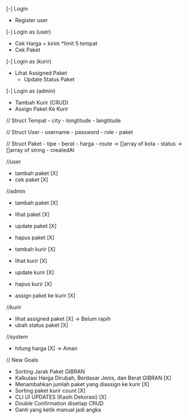 [-] Login

- Register user

[-] Login as (user)

- Cek Harga + kirim \*limit 5 tempat
- Cek Paket

[-] Login as (kurir)

- Lihat Assigned Paket
  - Update Status Paket

[-] Login as (admin)

- Tambah Kurir (CRUD)
- Assign Paket Ke Kurir

// Struct Tempat - city - longtitude - langtitude

// Struct User - username - password - role - paket

// Struct Paket - tipe - berat - harga - route -> []array of kota - status -> []array of string - createdAt

//user

- tambah paket [X]
- cek paket [X]

//admin

- tambah paket [X]
- lihat paket [X]
- update paket [X]
- hapus paket [X]

- tambah kurir [X]
- lihat kurir [X]
- update kurir [X]
- hapus kurir [X]

- assign paket ke kurir [X]

//kurir

- lihat assigned paket [X] -> Belum rapih
- ubah status paket [X]

//system

- hitung harga [X] -> Aman

// New Goals

- Sorting Jarak Paket GIBRAN
- Kalkulasi Harga Dirubah, Berdasar Jenis, dan Berat GIBRAN [X]
- Menambahkan jumlah paket yang diassign ke kurir [X]
- Sorting paket kurir count [X]
- CLI UI UPDATES (Kasih Dekorasi) [X]
- Double Confirmation disetiap CRUD
- Ganti yang ketik manual jadi angka
